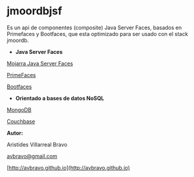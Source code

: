 # jmoordbjsf

Es un api de componentes \(composite\) Java Server Faces, basados en Primefaces  y Bootfaces, que esta optimizado para ser usado con el stack jmoordb.

* **Java Server Faces**

[Mojarra Java Server Faces](https://javaserverfaces.github.io/)

[PrimeFaces](https://www.primefaces.org/)

[Bootfaces](https://www.bootsfaces.net/)

* **Orientado a bases de datos NoSQL**

[MongoDB](https://www.mongodb.com/)

[Couchbase](https://www.couchbase.com/)





**Autor:**

Aristides Villarreal Bravo

avbravo@gmail.com

[http://avbravo.github.io](http://avbravo.github.io)

